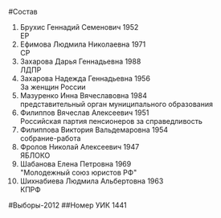 #Состав
1. Брухис Геннадий Семенович 1952   
    ЕР
2. Ефимова Людмила Николаевна 1971   
    СР
3. Захарова Дарья Геннадьевна 1988   
    ЛДПР
4. Захарова Надежда Геннадьевна 1956   
    За женщин России
5. Мазуренко Инна Вячеславовна 1984   
    представительный орган муниципального образования
6. Филиппов Вячеслав Алексеевич 1951   
    Российская партия пенсионеров за справедливость
7. Филиппова Виктория Вальдемаровна 1954   
    собрание-работа
8. Фролов Николай Алексеевич 1947   
    ЯБЛОКО
9. Шабанова Елена Петровна 1969   
    "Молодежный союз юристов РФ"
10. Шихнабиева Людмила Альбертовна 1963   
    КПРФ

#Выборы-2012
##Номер УИК
1441